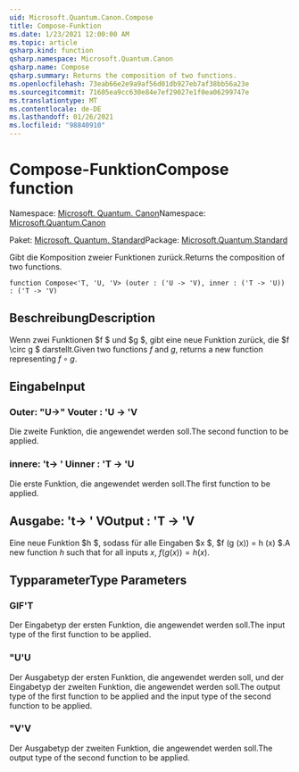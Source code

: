 ```yaml
---
uid: Microsoft.Quantum.Canon.Compose
title: Compose-Funktion
ms.date: 1/23/2021 12:00:00 AM
ms.topic: article
qsharp.kind: function
qsharp.namespace: Microsoft.Quantum.Canon
qsharp.name: Compose
qsharp.summary: Returns the composition of two functions.
ms.openlocfilehash: 73eab66e2e9a9af56d01db927eb7af38bb56a23e
ms.sourcegitcommit: 71605ea9cc630e84e7ef29027e1f0ea06299747e
ms.translationtype: MT
ms.contentlocale: de-DE
ms.lasthandoff: 01/26/2021
ms.locfileid: "98840910"
---
```

# <a name="compose-function"></a><span data-ttu-id="fe03d-102">Compose-Funktion</span><span class="sxs-lookup"><span data-stu-id="fe03d-102">Compose function</span></span>

<span data-ttu-id="fe03d-103">Namespace: [Microsoft. Quantum. Canon](xref:Microsoft.Quantum.Canon)</span><span class="sxs-lookup"><span data-stu-id="fe03d-103">Namespace: [Microsoft.Quantum.Canon](xref:Microsoft.Quantum.Canon)</span></span>

<span data-ttu-id="fe03d-104">Paket: [Microsoft. Quantum. Standard](https://nuget.org/packages/Microsoft.Quantum.Standard)</span><span class="sxs-lookup"><span data-stu-id="fe03d-104">Package: [Microsoft.Quantum.Standard](https://nuget.org/packages/Microsoft.Quantum.Standard)</span></span>


<span data-ttu-id="fe03d-105">Gibt die Komposition zweier Funktionen zurück.</span><span class="sxs-lookup"><span data-stu-id="fe03d-105">Returns the composition of two functions.</span></span>

```qsharp
function Compose<'T, 'U, 'V> (outer : ('U -> 'V), inner : ('T -> 'U)) : ('T -> 'V)
```


## <a name="description"></a><span data-ttu-id="fe03d-106">Beschreibung</span><span class="sxs-lookup"><span data-stu-id="fe03d-106">Description</span></span>

<span data-ttu-id="fe03d-107">Wenn zwei Funktionen $f $ und $g $, gibt eine neue Funktion zurück, die $f \circ g $ darstellt.</span><span class="sxs-lookup"><span data-stu-id="fe03d-107">Given two functions $f$ and $g$, returns a new function representing $f \circ g$.</span></span>

## <a name="input"></a><span data-ttu-id="fe03d-108">Eingabe</span><span class="sxs-lookup"><span data-stu-id="fe03d-108">Input</span></span>

### <a name="outer--u---v"></a><span data-ttu-id="fe03d-109">Outer: "U->" V</span><span class="sxs-lookup"><span data-stu-id="fe03d-109">outer : 'U -> 'V</span></span>

<span data-ttu-id="fe03d-110">Die zweite Funktion, die angewendet werden soll.</span><span class="sxs-lookup"><span data-stu-id="fe03d-110">The second function to be applied.</span></span>


### <a name="inner--t---u"></a><span data-ttu-id="fe03d-111">innere: 't-> ' U</span><span class="sxs-lookup"><span data-stu-id="fe03d-111">inner : 'T -> 'U</span></span>

<span data-ttu-id="fe03d-112">Die erste Funktion, die angewendet werden soll.</span><span class="sxs-lookup"><span data-stu-id="fe03d-112">The first function to be applied.</span></span>



## <a name="output--t---v"></a><span data-ttu-id="fe03d-113">Ausgabe: 't-> ' V</span><span class="sxs-lookup"><span data-stu-id="fe03d-113">Output : 'T -> 'V</span></span>

<span data-ttu-id="fe03d-114">Eine neue Funktion $h $, sodass für alle Eingaben $x $, $f (g (x)) = h (x) $.</span><span class="sxs-lookup"><span data-stu-id="fe03d-114">A new function $h$ such that for all inputs $x$, $f(g(x)) = h(x)$.</span></span>

## <a name="type-parameters"></a><span data-ttu-id="fe03d-115">Typparameter</span><span class="sxs-lookup"><span data-stu-id="fe03d-115">Type Parameters</span></span>

### <a name="t"></a><span data-ttu-id="fe03d-116">GIF</span><span class="sxs-lookup"><span data-stu-id="fe03d-116">'T</span></span>

<span data-ttu-id="fe03d-117">Der Eingabetyp der ersten Funktion, die angewendet werden soll.</span><span class="sxs-lookup"><span data-stu-id="fe03d-117">The input type of the first function to be applied.</span></span>
### <a name="u"></a><span data-ttu-id="fe03d-118">"U</span><span class="sxs-lookup"><span data-stu-id="fe03d-118">'U</span></span>

<span data-ttu-id="fe03d-119">Der Ausgabetyp der ersten Funktion, die angewendet werden soll, und der Eingabetyp der zweiten Funktion, die angewendet werden soll.</span><span class="sxs-lookup"><span data-stu-id="fe03d-119">The output type of the first function to be applied and the input type of the second function to be applied.</span></span>
### <a name="v"></a><span data-ttu-id="fe03d-120">"V</span><span class="sxs-lookup"><span data-stu-id="fe03d-120">'V</span></span>

<span data-ttu-id="fe03d-121">Der Ausgabetyp der zweiten Funktion, die angewendet werden soll.</span><span class="sxs-lookup"><span data-stu-id="fe03d-121">The output type of the second function to be applied.</span></span>